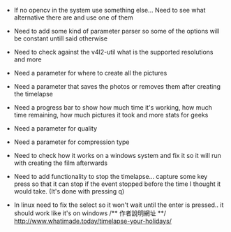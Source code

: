 - If no opencv in the system use something else...
  Need to see what alternative there are and use one of them

+ Need to add some kind of parameter parser so some of the options will be 
  constant untill said otherwise

- Need to check against the v4l2-util what is the supported 
  resolutions and more

+ Need a parameter for where to create all the pictures

- Need a parameter that saves the photos or removes them
  after creating the timelapse

- Need a progress bar to show how much time it's working,
  how much time remaining, how much pictures it took and more stats for geeks

+ Need a parameter for quality

- Need a parameter for compression type

+ Need to check how it works on a windows system and fix it so it will run
  with creating the film afterwards

+ Need to add functionality to stop the timelapse...
  capture some key press so that it can stop if the event stopped before
  the time I thought it would take. (It's done with pressing q)

- In linux need to fix the select so it won't wait until the enter is pressed..
  it should work like it's on windows
/** 作者說明網址 **/
http://www.whatimade.today/timelapse-your-holidays/
